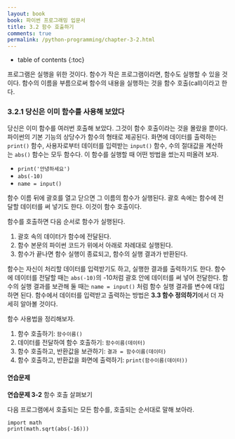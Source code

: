 ```yaml
---
layout: book
book: 파이썬 프로그래밍 입문서
title: 3.2 함수 호출하기
comments: true
permalink: /python-programming/chapter-3-2.html
---
```

* table of contents
{:toc}

프로그램은 실행을 위한 것이다. 함수가 작은 프로그램이라면, 함수도 실행할 수 있을 것이다. 함수의 이름을 부름으로써 함수의 내용을 실행하는 것을 함수 호출(call)이라고 한다.

### 3.2.1 당신은 이미 함수를 사용해 보았다

당신은 이미 함수를 여러번 호출해 보았다. 그것이 함수 호출이라는 것을 몰랐을 뿐이다. 파이썬의 기본 기능의 상당수가 함수의 형태로 제공된다. 화면에 데이터를 출력하는 ``print()`` 함수, 사용자로부터 데이터를 입력받는 ``input()`` 함수, 수의 절대값을 계산하는 ``abs()`` 함수는 모두 함수다. 이 함수를 실행할 때 어떤 방법을 썼는지 떠올려 보자.

* ``print('안녕하세요')``
* ``abs(-10)``
* ``name = input()``

함수 이름 뒤에 괄호를 열고 닫으면 그 이름의 함수가 실행된다. 괄호 속에는 함수에 전달할 데이터를 써 넣기도 한다. 이것이 함수 호출이다.

함수를 호출하면 다음 순서로 함수가 실행된다.

1. 괄호 속의 데이터가 함수에 전달된다.
2. 함수 본문의 파이썬 코드가 위에서 아래로 차례대로 실행된다.
3. 함수가 끝나면 함수 실행이 종료되고, 함수의 실행 결과가 반환된다.

함수는 자신이 처리할 데이터를 입력받기도 하고, 실행한 결과를 출력하기도 한다. 함수에 데이터를 전달할 때는 ``abs(-10)``의 -10처럼 괄호 안에 데이터를 써 넣어 전달한다. 함수의 실행 결과를 보관해 둘 때는 ``name = input()`` 처럼 함수 실행 결과를 변수에 대입하면 된다. 함수에서 데이터를 입력받고 출력하는 방법은 **3.3 함수 정의하기**에서 더 자세히 알아볼 것이다.

함수 사용법을 정리해보자.

1. 함수 호출하기: ``함수이름()``
2. 데이터를 전달하여 함수 호출하기: ``함수이름(데이터)``
3. 함수 호출하고, 반환값을 보관하기: ``결과 = 함수이름(데이터)``
4. 함수 호출하고, 반환값을 화면에 출력하기: ``print(함수이름(데이터))``


#### 연습문제

**연습문제 3-2** 함수 호출 살펴보기

다음 프로그램에서 호출되는 모든 함수를, 호출되는 순서대로 말해 보아라.

    import math
    print(math.sqrt(abs(-16)))


